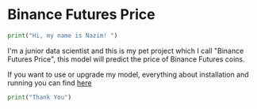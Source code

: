 # Binance Futures Price 

```python
print("Hi, my name is Nazim! ")
```
I'm a junior data scientist and this is my pet project which I call "Binance Futures Price", this model will predict the price of Binance Futures coins.

If you want to use or upgrade my model, everything about installation and running you can find 
[here](https://soshnikov.com/education/how-to-execute-notebooks-from-github)

```python
print("Thank You")
```
